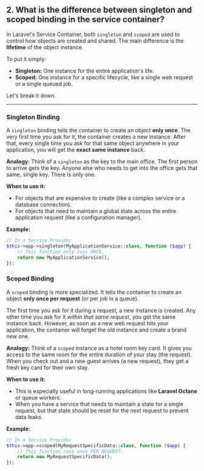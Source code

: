 ## 2. What is the difference between singleton and scoped binding in the service container?

In Laravel's Service Container, both `singleton` and `scoped` are used to control how objects are created and shared. The main difference is the **lifetime** of the object instance.

To put it simply:
- **Singleton:** One instance for the entire application's life.
- **Scoped:** One instance for a specific lifecycle, like a single web request or a single queued job.

Let's break it down.

---

### Singleton Binding

A `singleton` binding tells the container to create an object **only once**. The very first time you ask for it, the container creates a new instance. After that, every single time you ask for that same object anywhere in your application, you will get the **exact same instance** back.

**Analogy:** Think of a `singleton` as the key to the main office. The first person to arrive gets the key. Anyone else who needs to get into the office gets that same, single key. There is only one.

**When to use it:**
- For objects that are expensive to create (like a complex service or a database connection).
- For objects that need to maintain a global state across the entire application request (like a configuration manager).

**Example:**
```php
// In a Service Provider
$this->app->singleton(MyApplicationService::class, function ($app) {
    // This function only runs ONCE.
    return new MyApplicationService();
});
```

### Scoped Binding

A `scoped` binding is more specialized. It tells the container to create an object **only once per request** (or per job in a queue).

The first time you ask for it during a request, a new instance is created. Any other time you ask for it *within that same request*, you get the same instance back. However, as soon as a new web request hits your application, the container will forget the old instance and create a brand new one.

**Analogy:** Think of a `scoped` instance as a hotel room key card. It gives you access to the same room for the entire duration of your stay (the request). When you check out and a new guest arrives (a new request), they get a fresh key card for their own stay.

**When to use it:**
- This is especially useful in long-running applications like **Laravel Octane** or queue workers.
- When you have a service that needs to maintain a state for a single request, but that state should be reset for the next request to prevent data leaks.

**Example:**
```php
// In a Service Provider
$this->app->scoped(MyRequestSpecificData::class, function ($app) {
    // This function runs once PER REQUEST.
    return new MyRequestSpecificData();
});
```


